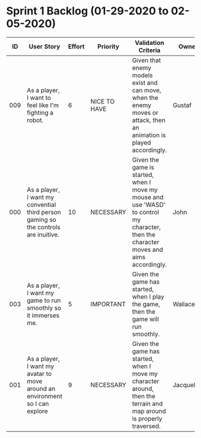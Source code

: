 # Sprint 1 Backlog (01-29-2020 to 02-05-2020)

| ID | User Story | Effort | Priority | Validation Criteria | Owner |
|----|------------|--------|----------|---------------------|-------|
| 009 | As a player, I want to feel like I'm fighting a robot. | 6 | NICE TO HAVE | Given that enemy models exist and can move, when the enemy moves or attack, then an animation is played accordingly. | Gustaf |
| 000 | As a player, I want my convential third person gaming so the controls are inuitive. | 10 | NECESSARY | Given the game is started, when I move my mouse and use 'WASD' to control my character, then the character moves and aims accordingly. | John |
| 003 | As a player, I want my game to run smoothly so it immerses me. | 5 | IMPORTANT | Given the game has started, when I play the game, then the game will run smoothly. | Wallace |
| 001 | As a player, I want my avatar to move around an environment so I can explore | 9 | NECESSARY | Given the game has started, when I move my character around, then the terrain and map around is properly traversed. | Jacqueline |
